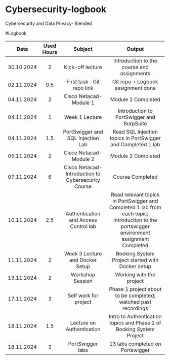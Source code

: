 # Cybersecurity-logbook
Cybersecurity and Data Privacy- Blended

#Logbook

| Date | Used Hours | Subject | Output | 
| :---:        |     :---:      |          :---: |  :---: |
| 30.10.2024   | 2     | Kick-off lecture                                    | Introduction to the course and assignments    |
| 02.11.2024   | 0.5   | First task- Git repo link                           | Git repo + Logbook assignment done    |
| 04.11.2024   | 2     | Cisco Netacad- Module 1                             | Module 1 Completed     |
| 04.11.2024   | 1     | Week 1 Lecture                                      | Introduction to PortSwigger and BurpSuite   |
| 04.11.2024   | 1.5   | PortSwigger and SQL Injection Lab                   | Read SQL Injection topics in PortSwigger and Completed 1 lab|
| 05.11.2024   | 2     | Cisco Netacad- Module 2                             | Module 2 Completed    |
| 07.11.2024   | 6     | Cisco Netacad- Introduction to Cybersecurity Course | Course Completed    |
| 10.11.2024   | 2.5   | Authentication and Access Control lab               | Read relevant topics in PortSwigger and Completed 1 lab from each topic; Introduction to the portswigger environment assignment Completed|
| 11.11.2024   | 2     | Week 3 Lecture and Docker Setup                     | Booking System Project started with Docker setup   |
| 13.11.2024   | 2     | Workshop Session                                    | Working with the project   |
| 17.11.2024   | 3     | Self work for project                               | Phase 1 project about to be completed; watched past recordings   |
| 18.11.2024   | 1.5   | Lecture on Authentication                           | Intro to Authentication topics and Phase 2 of Booking System Project  |
| 18.11.2024   | 3     | PortSwigger labs                                    | 13 labs completed on Portswigger  |
